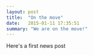 ```yaml
---
layout: post
title:  "On the move"
date:   2015-01-11 17:35:51
summary: "We are on the move!"
---
```

Here's a first news post
